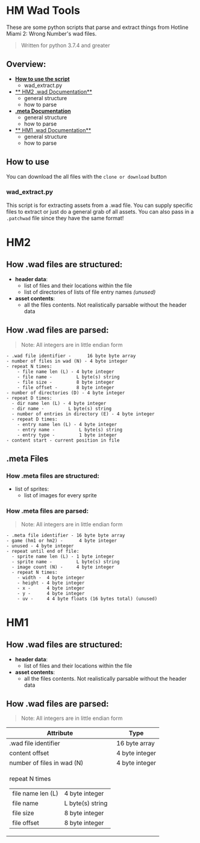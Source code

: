 # HM Wad Tools
These are some python scripts that parse and extract things from Hotline Miami 2: Wrong Number's wad files.
> Written for python 3.7.4 and greater

## Overview:
- [**How to use the script**](#How-to-use)
  - wad_extract.py
- [** HM2 .wad Documentation**](#HM2)
  - general structure
  - how to parse
- [**.meta Documentation**](#meta-Files)
  - general structure
  - how to parse
- [** HM1 .wad Documentation**](#HM1)
  - general structure
  - how to parse
## How to use

You can download the all files with the `clone or download` button

### wad_extract.py

This script is for extracting assets from a .wad file. You can supply specific files to extract or just do a general grab of all assets. You can also pass in a `.patchwad` file since they have the same format!

# HM2

## How .wad files are structured:

- **header data**:
  - list of files and their locations within the file
  - list of directories of lists of file entry names *(unused)*
- **asset contents**:
  - all the files contents. Not realistically parsable without the header data

## How .wad files are parsed:

> Note: All integers are in little endian form

    - .wad file identifier -      16 byte byte array
    - number of files in wad (N) - 4 byte integer
    - repeat N times:
        - file name len (L) - 4 byte integer
        - file name -         L byte(s) string
        - file size -         8 byte integer
        - file offset -       8 byte integer
    - number of directories (D) - 4 byte integer
    - repeat D times:
      - dir name len (L) - 4 byte integer
      - dir name -         L byte(s) string
      - number of entries in directory (E) - 4 byte integer
      - repeat D times:
        - entry name len (L) - 4 byte integer
        - entry name -         L byte(s) string
        - entry type -         1 byte integer
    - content start - current position in file

## .meta Files

### How .meta files are structured:

- list of sprites:
  - list of images for every sprite

### How .meta files are parsed:

> Note: All integers are in little endian form

    - .meta file identifier - 16 byte byte array
    - game (hm1 or hm2) -      4 byte integer
    - unused - 4 byte integer
    - repeat until end of file:
      - sprite name len (L) - 1 byte integer
      - sprite name -         L byte(s) string
      - image count (N) -     4 byte integer
      - repeat N times:
        - width -  4 byte integer
        - height - 4 byte integer
        - x -      4 byte integer
        - y -      4 byte integer
        - uv -     4 4 byte floats (16 bytes total) (unused)


# HM1

## How .wad files are structured:

- **header data**:
  - list of files and their locations within the file
- **asset contents**:
  - all the files contents. Not realistically parsable without the header data

## How .wad files are parsed:

> Note: All integers are in little endian form
    
<table><thead><tr><th>Attribute</th><th>Type</th></tr></thead><tbody><tr><td>.wad file identifier</td><td>16 byte array</td></tr><tr><td>content offset</td><td>4 byte integer</td></tr><tr><td>number of files in wad (N)</td><td>4 byte integer</td></tr><tr><td><p>repeat N times</p><table><tbody><tr><td>file name len (L)</td><td>4 byte integer</td></tr><tr><td>file name</td><td>L byte(s) string</td></tr><tr><td>file size</td><td>8 byte integer</td></tr><tr><td>file offset</td><td>8 byte integer</td></tr></tbody></table></td></tr></tbody></table>
